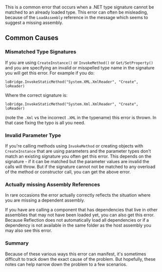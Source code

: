 ﻿This is a common error that occurs when a .NET type signature cannot be matched to an already loaded type. This error can often be misleading, because of the `LoadAssembly` reference in the message which seems to suggest a missing assembly.## Common Causes### Mismatched Type SignaturesIf you are using `CreateInstance()` or `InvokeMethod()` or `Get/SetProperty()` and you are specifying an invalid or misspelled type name in the signature you will get this error. For example if you do:```foxproloBridge.InvokeStaticMethod("System.XML.XmlReader", "Create", loReader)```Where the correct signature is:```foxproloBridge.InvokeStaticMethod("System.Xml.XmlReader", "Create", loReader)```(note the `.Xml` vs the incorrect `.XML` in the typename) this error is thrown. In that case fixing the typo is all you need.### Invalid Parameter TypeIf you're calling methods using `InvokeMethod` or creating objects with `CreateInstance` that are using parameters and the parameter types don't match an existing signature you often get this error. This depends on the signature - if it can be matched but the parameter values are invalid the calls will throw. But if the signature cannot not be matched to any overload of the method or constructor call, you can get the above error.### Actually missing Assembly ReferencesIn rare occasions the error actually correctly reflects the situation where you are missing a dependent assembly. If you have are calling a component that has dependencies that live in other assemblies that may not have been loaded yet, you can also get this error. Because Reflection does not automatically load all dependencies or if a dependency is not available in the same folder as the host assembly you may also see this error.### SummaryBecause of these various ways this error can manifest, it's sometimes difficult to track down the exact cause of the problem. But hopefully, these notes can help narrow down the problem to a few scenarios.